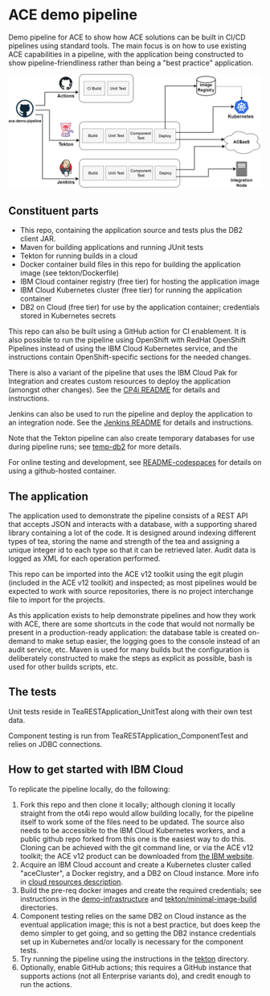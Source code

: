 # ACE demo pipeline

Demo pipeline for ACE to show how ACE solutions can be built in CI/CD pipelines using standard 
tools. The main focus is on how to use existing ACE capabilities in a pipeline, with the application
being constructed to show pipeline-friendliness rather than being a "best practice" application.


![Pipeline overview](/demo-infrastructure/images/pipelines-overview.png)

## Constituent parts

- This repo, containing the application source and tests plus the DB2 client JAR.
- Maven for building applications and running JUnit tests
- Tekton for running builds in a cloud
- Docker container build files in this repo for building the application image (see tekton/Dockerfile)
- IBM Cloud container registry (free tier) for hosting the application image
- IBM Cloud Kubernetes cluster (free tier) for running the application container
- DB2 on Cloud (free tier) for use by the application container; credentials stored in Kubernetes secrets

This repo can also be built using a GitHub action for CI enablement. It is also possible to run the
pipeline using OpenShift with RedHat OpenShift Pipelines instead of using the IBM Cloud Kubernetes 
service, and the instructions contain OpenShift-specific sections for the needed changes. 

There is also a variant of the pipeline that uses the IBM Cloud Pak for Integration and creates
custom resources to deploy the application (amongst other changes). See the 
[CP4i README](tekton/os/cp4i/README.md) for details and instructions.
 
Jenkins can also be used to run the pipeline and deploy the application to an integration node.
See the [Jenkins README](demo-infrastructure/README-jenkins.md) for details and instructions.
 
Note that the Tekton pipeline can also create temporary databases for use during pipeline runs; see 
[temp-db2](tekton/temp-db2/README.md) for more details.

For online testing and development, see [README-codespaces](README-codespaces.md) for details on
using a github-hosted container.

## The application

The application used to demonstrate the pipeline consists of a REST API that accepts JSON and interacts 
with a database, with a supporting shared library containing a lot of the code. It is designed around 
indexing different types of tea, storing the name and strength of the tea and assigning a unique integer 
id to each type so that it can be retrieved later. Audit data is logged as XML for each operation performed.

This repo can be imported into the ACE v12 toolkit using the egit plugin (included in the ACE v12 toolkit)
and inspected; as most pipelines would be expected to work with source repositories, there is no project 
interchange file to import for the projects.

As this application exists to help demonstrate pipelines and how they work with ACE, there are some shortcuts 
in the code that would not normally be present in a production-ready application: the database table is 
created on-demand to make setup easier, the logging goes to the console instead of an audit service, etc. 
Maven is used for many builds but the configuration is deliberately constructed to make the steps as explicit
as possible, bash is used for other builds scripts, etc.

## The tests

Unit tests reside in TeaRESTApplication_UnitTest along with their own test data.

Component testing is run from TeaRESTApplication_ComponentTest and relies on JDBC connections.

## How to get started with IBM Cloud

To replicate the pipeline locally, do the following:

1) Fork this repo and then clone it locally; although cloning it locally straight from the ot4i repo would allow building locally, for the pipeline itself to work some of the files need to be updated. The source also needs to be accessible to the IBM Cloud Kubernetes workers, and a public github repo forked from this one is the easiest way to do this. Cloning can be achieved with the git command line, or via the ACE v12 toolkit; the ACE v12 product can be downloaded from [the IBM website](https://www.ibm.com/marketing/iwm/iwm/web/pickUrxNew.do?source=swg-wmbfd).
2) Acquire an IBM Cloud account and create a Kubernetes cluster called "aceCluster", a Docker registry, and a DB2 on Cloud instance. More info in [cloud resources description](demo-infrastructure/cloud-resources.md).
3) Build the pre-req docker images and create the required credentials; see instructions in the [demo-infrastructure](demo-infrastructure) and [tekton/minimal-image-build](tekton/minimal-image-build) directories.
4) Component testing relies on the same DB2 on Cloud instance as the eventual application image; this is not a best practice, but does keep the demo simpler to get going, and so getting the DB2 instance credentials set up in Kubernetes and/or locally is necessary for the component tests.
5) Try running the pipeline using the instructions in the [tekton](tekton) directory.
6) Optionally, enable GitHub actions; this requires a GitHub instance that supports actions (not all Enterprise variants do), and credit enough to run the actions.
